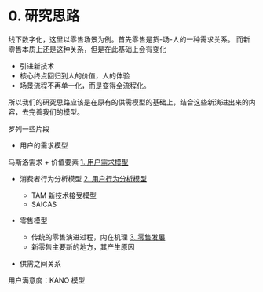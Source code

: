 # 0. 研究思路


线下数字化，这里以零售场景为例。首先零售是货-场-人的一种需求关系。
而新零售本质上还是这种关系，但是在此基础上会有变化

* 引进新技术
* 核心终点回归到人的价值，人的体验
* 场景流程不再单一化，而是变得全流程化。


所以我们的研究思路应该是在原有的供需模型的基础上，结合这些新演进出来的内容，去完善我们的模型。

<!-- more -->


罗列一些片段

* 用户的需求模型

马斯洛需求 + 价值要素 [1. 用户需求模型](mweblib://15653386967318)

* 消费者行为分析模型 [2. 用户行为分析模型](mweblib://15652338308218)
    - TAM  新技术接受模型
    - SAICAS


* 零售模型
    - 传统的零售演进过程，内在机理 [3. 零售发展](mweblib://15653406671033)
    - 新零售主要新的地方，其产生原因

* 供需之间关系

用户满意度：KANO 模型











